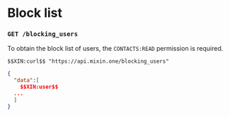 # Block list

### `GET /blocking_users`

To obtain the block list of users, the `CONTACTS:READ` permission is required.

```shell
$$XIN:curl$$ "https://api.mixin.one/blocking_users"
```

```json
{
  "data":[
    $$XIN:user$$
  ...
  ]
}
```
